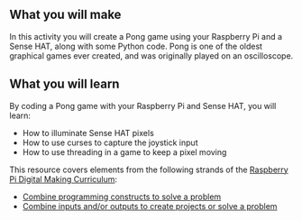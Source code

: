 ## What you will make
In this activity you will create a Pong game using your Raspberry Pi and a Sense HAT, along with some Python code. Pong is one of the oldest graphical games ever created, and was originally played on an oscilloscope.

## What you will learn
By coding a Pong game with your Raspberry Pi and Sense HAT, you will learn:

- How to illuminate Sense HAT pixels
- How to use curses to capture the joystick input
- How to use threading in a game to keep a pixel moving

This resource covers elements from the following strands of the [Raspberry Pi Digital Making Curriculum](https://www.raspberrypi.org/curriculum/):

- [Combine programming constructs to solve a problem](https://www.raspberrypi.org/curriculum/programming/builder)
- [Combine inputs and/or outputs to create projects or solve a problem](https://www.raspberrypi.org/curriculum/physical-computing/builder)

